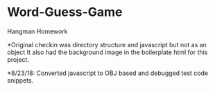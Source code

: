 # Word-Guess-Game
Hangman Homework

*Original checkin was directory structure and javascript but not as an object
It also had the background image in the boilerplate html for this project.

*8/23/18: Converted javascript to OBJ based and debugged test code snippets. 